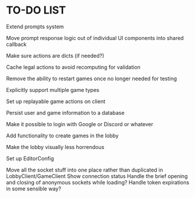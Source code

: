 TO-DO LIST
==========

Extend prompts system

Move prompt response logic out of individual UI components into shared callback

Make sure actions are dicts (if needed?)

Cache legal actions to avoid recomputing for validation

Remove the ability to restart games once no longer needed for testing

Explicitly support multiple game types

Set up replayable game actions on client

Persist user and game information to a database

Make it possible to login with Google or Discord or whatever

Add functionality to create games in the lobby

Make the lobby visually less horrendous

Set up EditorConfig

Move all the socket stuff into one place rather than duplicated in LobbyClient/GameClient
Show connection status
Handle the brief opening and closing of anonymous sockets while loading?
Handle token expirations in some sensible way?